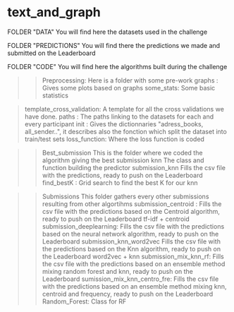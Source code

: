 # text_and_graph
FOLDER "DATA"
You will find here the datasets used in the challenge

FOLDER "PREDICTIONS"
You will find there the predictions we made and submitted on the Leaderboard

FOLDER "CODE"
You will find here the algorithms built during the challenge

>> Preprocessing:
Here is a folder with some pre-work
> graphs :
Gives some plots based on graphs
> some_stats:
Some basic statistics 

> template_cross_validation:
A template for all the cross validations we have done.
> paths :
The paths linking to the datasets for each and every participant
> init :
Gives the dictionnaries "adress_books, all_sender..", it describes also the fonction which split the dataset into train/test sets
> loss_function:
Where the loss function is coded

>> Best_submission
This is the folder where we coded the algorithm giving the best submission
> knn
The class and function building the predictor
> submission_knn
Fills the csv file with the predictions, ready to push on the Leaderboard
> find_bestK : 
Grid search to find the best K for our knn

>> Submissions
This folder gathers every other submissions resulting from other algortihms
> submission_centroid :
Fills the csv file with the predictions based on the Centroid algorithm, ready to push on the Leaderboard
tf-idf + centroid
> submission_deeplearning:
Fills the csv file with the predictions based on the neural network algorithm, ready to push on the Leaderboard
> submission_knn_word2vec
Fills the csv file with the predictions based on the Knn algorithm, ready to push on the Leaderboard
word2vec + knn
>submission_mix_knn_rf:
Fills the csv file with the predictions based on an ensemble method mixing random forest and knn, ready to push on the Leaderboard
> sumission_mix_knn_centro_fre:
Fills the csv file with the predictions based on an ensemble method mixing knn, centroid and frequency, ready to push on the Leaderboard
> Random_Forest:
Class for RF


